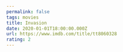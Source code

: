 ```yaml
---
permalink: false
tags: movies
title: Invasion
date: 2020-01-01T18:00:00.000Z
url: https://www.imdb.com/title/tt8060328
rating: 2
---
```

